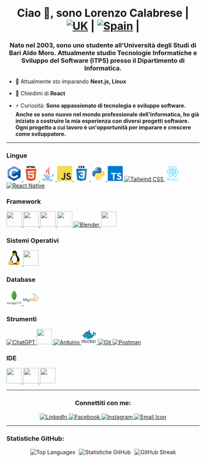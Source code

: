 <div align="center"> 
  
# Ciao 👋, sono Lorenzo Calabrese   | <a href="https://github.com/LorenzoCalabrese03"><img src="https://www.pikpng.com/pngl/m/85-850967_welcome-in-saint-brieuc-bay-clipart.png" alt="UK" height="30" width="30"></a> | <a href="./README/README_Spain.md"><img src="https://www.pikpng.com/pngl/m/243-2437383_spanish-flag-01-map-of-spain-spanish-flag.png" alt="Spain" height="30" width="30"></a> |

</div>

<h3 align="center">Nato nel 2003, sono uno studente all'Università degli Studi di Bari Aldo Moro. Attualmente studio Tecnologie Informatiche e Sviluppo del Software (ITPS) presso il Dipartimento di Informatica.</h3>

- 🌱 Attualmente sto imparando **Next.js, Linux**

- 💬 Chiedimi di **React**

- ⚡ Curiosità: **Sono appassionato di tecnologia e sviluppo software. Anche se sono nuovo nel mondo professionale dell'informatica, ho già iniziato a costruire la mia esperienza con diversi progetti software. Ogni progetto a cui lavoro è un'opportunità per imparare e crescere come sviluppatore.**

---

<h3>Lingue</h3>
 <a href="https://www.cprogramming.com/" target="_blank" rel="noreferrer">
    <img src="https://raw.githubusercontent.com/devicons/devicon/master/icons/c/c-original.svg" alt="C" width="40" height="40"/>
  </a>
    <a href="https://www.w3.org/html/" target="_blank" rel="noreferrer">
    <img src="https://raw.githubusercontent.com/devicons/devicon/master/icons/html5/html5-original-wordmark.svg" alt="HTML5" width="40" height="40"/>
  </a>
  <a href="https://www.java.com" target="_blank" rel="noreferrer">
    <img src="https://raw.githubusercontent.com/devicons/devicon/master/icons/java/java-original.svg" alt="Java" width="40" height="40"/>
  </a>
  <a href="https://developer.mozilla.org/en-US/docs/Web/JavaScript" target="_blank" rel="noreferrer">
    <img src="https://raw.githubusercontent.com/devicons/devicon/master/icons/javascript/javascript-original.svg" alt="JavaScript" width="40" height="40"/>
  </a>
  <a href="https://www.w3schools.com/css/" target="_blank" rel="noreferrer">
    <img src="https://raw.githubusercontent.com/devicons/devicon/master/icons/css3/css3-original-wordmark.svg" alt="CSS3" width="40" height="40"/>
  </a>
     <a href="https://www.python.org" target="_blank" rel="noreferrer">
    <img src="https://raw.githubusercontent.com/devicons/devicon/master/icons/python/python-original.svg" alt="Python" width="40" height="40"/>
  </a>
  <a href="https://www.typescriptlang.org/" target="_blank" rel="noreferrer">
    <img src="https://raw.githubusercontent.com/devicons/devicon/master/icons/typescript/typescript-original.svg" alt="TypeScript" width="40" height="40"/>
  </a>
  <a href="https://tailwindcss.com/" target="_blank" rel="noreferrer">
    <img src="https://www.vectorlogo.zone/logos/tailwindcss/tailwindcss-icon.svg" alt="Tailwind CSS" width="40" height="40"/>
  </a>
  <a href="https://reactjs.org/" target="_blank" rel="noreferrer">
    <img src="https://raw.githubusercontent.com/devicons/devicon/master/icons/react/react-original-wordmark.svg" alt="React" width="40" height="40"/>
  </a>
  <a href="https://reactnative.dev/" target="_blank" rel="noreferrer">
    <img src="https://reactnative.dev/img/header_logo.svg" alt="React Native" width="40" height="40"/>
  </a>

<h3>Framework</h3>
  <a href="https://nextjs.org/" target="_blank" rel="noreferrer">
            <img src="https://cdn.jsdelivr.net/gh/devicons/devicon@latest/icons/nextjs/nextjs-original.svg" width="40" height="40"/>
  </a>
  <a href="https://nodejs.org" target="_blank" rel="noreferrer">
            <img src="https://cdn.jsdelivr.net/gh/devicons/devicon@latest/icons/nodejs/nodejs-original-wordmark.svg" width="40" height="40"/>
  </a>
  <a href="https://www.photoshop.com/en" target="_blank" rel="noreferrer">
            <img src="https://cdn.jsdelivr.net/gh/devicons/devicon@latest/icons/photoshop/photoshop-original.svg" width="40" height="40"/>
  </a>
   <a href="https://www.npmjs.com" target="_blank" rel="noreferrer">
            <img src="https://cdn.jsdelivr.net/gh/devicons/devicon@latest/icons/npm/npm-original-wordmark.svg" width="40" height="40"/>
   </a>
   <a href="https://www.blender.org/" target="_blank" rel="noreferrer">
    <img src="https://download.blender.org/branding/community/blender_community_badge_white.svg" alt="Blender" width="40" height="40"/>
  </a>
   <a href="https://getbootstrap.com" target="_blank" rel="noreferrer">
            <img src="https://cdn.jsdelivr.net/gh/devicons/devicon@latest/icons/bootstrap/bootstrap-original.svg" width="40" height="40"/>
  </a>

<h3>Sistemi Operativi</h3>
  <a href="https://www.linux.org/" target="_blank" rel="noreferrer">
    <img src="https://raw.githubusercontent.com/devicons/devicon/master/icons/linux/linux-original.svg" alt="Linux" width="40" height="40"/>
  </a>
  <a href="https://www.microsoft.com/it-it/" target="_blank" rel="noreferrer">
            <img src="https://cdn.jsdelivr.net/gh/devicons/devicon@latest/icons/windows11/windows11-original.svg" width="40" height="40" />
  </a>

<h3>Database</h3>
  <a href="https://www.mongodb.com/" target="_blank" rel="noreferrer">
    <img src="https://raw.githubusercontent.com/devicons/devicon/master/icons/mongodb/mongodb-original-wordmark.svg" alt="MongoDB" width="40" height="40"/>
  </a>
  <a href="https://www.mysql.com/" target="_blank" rel="noreferrer">
    <img src="https://raw.githubusercontent.com/devicons/devicon/master/icons/mysql/mysql-original-wordmark.svg" alt="MySQL" width="40" height="40"/>
  </a>

<h3>Strumenti</h3>
 <a href="https://openai.com/index/chatgpt/" target="_blank" rel="noreferrer">
    <img src="https://external-content.duckduckgo.com/iu/?u=https%3A%2F%2Fcdn.pixabay.com%2Fphoto%2F2023%2F05%2F08%2F00%2F43%2Fchatgpt-7977357_640.png&f=1&nofb=1&ipt=6cd311d4055f7eb7fe543b6fd5120928600fa3d942fbe1d612194b43047c9c5b&ipo=images" alt="ChatGPT" width="40" height="40"/>
  </a>
  <a href="https://www.jetbrains.com" target="_blank" rel="noreferrer">
     <img src="https://cdn.jsdelivr.net/gh/devicons/devicon@latest/icons/jetbrains/jetbrains-original.svg" width="40" height="40"/>
  </a> 
  <a href="https://www.arduino.cc/" target="_blank" rel="noreferrer">
    <img src="https://cdn.worldvectorlogo.com/logos/arduino-1.svg" alt="Arduino" width="40" height="40"/>
  </a>
  
  <a href="https://www.docker.com/" target="_blank" rel="noreferrer">
    <img src="https://raw.githubusercontent.com/devicons/devicon/master/icons/docker/docker-original-wordmark.svg" alt="Docker" width="40" height="40"/>
  </a>
  <a href="https://git-scm.com/" target="_blank" rel="noreferrer">
    <img src="https://www.vectorlogo.zone/logos/git-scm/git-scm-icon.svg" alt="Git" width="40" height="40"/>
  </a>

  <a href="https://postman.com" target="_blank" rel="noreferrer">
    <img src="https://www.vectorlogo.zone/logos/getpostman/getpostman-icon.svg" alt="Postman" width="40" height="40"/>
  </a>

<h3>IDE</h3> 
 <a href="https://www.jetbrains.com/pycharm/" target="_blank" rel="noreferrer">
    <img src="https://cdn.jsdelivr.net/gh/devicons/devicon@latest/icons/pycharm/pycharm-original.svg" width="40" height="40" />
  </a>
       <a href="https://www.jetbrains.com/clion/" target="_blank" rel="noreferrer">
    <img src="https://cdn.jsdelivr.net/gh/devicons/devicon@latest/icons/clion/clion-original.svg" width="40" height="40" />
  </a>
   <a href="https://eclipseide.org" target="_blank" rel="noreferrer">
    <img src="https://cdn.jsdelivr.net/gh/devicons/devicon@latest/icons/eclipse/eclipse-original.svg" width="40" height="40"  />
  </a>

---

<h3 align="center">Connettiti con me:</h3>
<p align="center">
  <a href="https://linkedin.com/in/lorenzo-calabrese-667a44276" target="blank">
    <img align="center" src="https://raw.githubusercontent.com/rahuldkjain/github-profile-readme-generator/master/src/images/icons/Social/linked-in-alt.svg" alt="LinkedIn" height="30" width="40" />
  </a>
  <a href="https://fb.com/lorenzo.calabrese_" target="blank">
    <img align="center" src="https://raw.githubusercontent.com/rahuldkjain/github-profile-readme-generator/master/src/images/icons/Social/facebook.svg" alt="Facebook" height="30" width="40" />
  </a>
  <a href="https://instagram.com/lorenzo.calabrese_" target="blank">
    <img align="center" src="https://raw.githubusercontent.com/rahuldkjain/github-profile-readme-generator/master/src/images/icons/Social/instagram.svg" alt="Instagram" height="30" width="40" />
  </a>
   <a href="mailto:lorenzocalabrese.aziendale@gmail.com"><img src="https://external-content.duckduckgo.com/iu/?u=https%3A%2F%2Ftse1.mm.bing.net%2Fth%3Fid%3DOIP.IpB5yPUkCFHOzlmM-O7ncAHaFW%26pid%3DApi&f=1&ipt=e54e6924daf2c63f0e46035ea360d822e1265ab3d5be7c95a328f31c7fdd995a&ipo=images" alt="Email Icon" align="center" height="30" width="40"/></a>
</p>
  
---

<div>
   <h3>Statistiche GitHub:</h3>
   <div style="display: flex; justify-content: center; gap: 10px;">
      <img src="https://github-readme-stats.vercel.app/api/top-langs?username=lorenzocalabrese03&show_icons=true&locale=en&layout=compact&theme=transparent" alt="Top Languages" height="200px" />
      <img src="https://github-readme-stats.vercel.app/api?username=lorenzocalabrese03&show_icons=true&locale=en&theme=transparent" alt="Statistiche GitHub" height="200px" />
     <div>
      <img src="https://github-readme-streak-stats.herokuapp.com/?user=lorenzocalabrese03&theme=transparent" alt="GitHub Streak" height="200px" />
     </div>
   </div>
</div>
